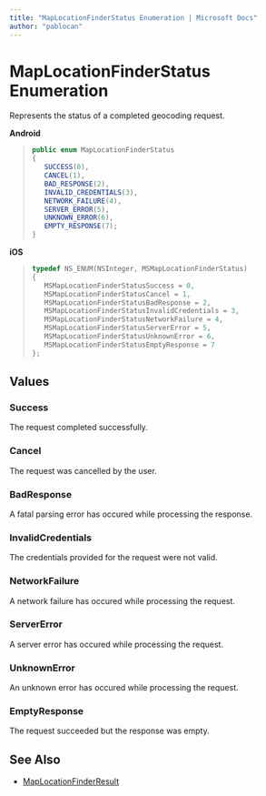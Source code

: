 ```yaml
---
title: "MapLocationFinderStatus Enumeration | Microsoft Docs"
author: "pablocan"
---
```


# MapLocationFinderStatus Enumeration

Represents the status of a completed geocoding request.

**Android**

>```java
>public enum MapLocationFinderStatus
>{
>    SUCCESS(0),
>    CANCEL(1),
>    BAD_RESPONSE(2),
>    INVALID_CREDENTIALS(3),
>    NETWORK_FAILURE(4),
>    SERVER_ERROR(5),
>    UNKNOWN_ERROR(6),
>    EMPTY_RESPONSE(7);
>}
>```

**iOS**

>```objectivec
>typedef NS_ENUM(NSInteger, MSMapLocationFinderStatus)
>{
>    MSMapLocationFinderStatusSuccess = 0,
>    MSMapLocationFinderStatusCancel = 1,
>    MSMapLocationFinderStatusBadResponse = 2,
>    MSMapLocationFinderStatusInvalidCredentials = 3,
>    MSMapLocationFinderStatusNetworkFailure = 4,
>    MSMapLocationFinderStatusServerError = 5,
>    MSMapLocationFinderStatusUnknownError = 6,
>    MSMapLocationFinderStatusEmptyResponse = 7
>};
>```

## Values

### Success

The request completed successfully.

### Cancel

The request was cancelled by the user.

### BadResponse

A fatal parsing error has occured while processing the response.

### InvalidCredentials

The credentials provided for the request were not valid.

### NetworkFailure

A network failure has occured while processing the request.

### ServerError

A server error has occured while processing the request.

### UnknownError

An unknown error has occured while processing the request.

### EmptyResponse

The request succeeded but the response was empty.

## See Also

* [MapLocationFinderResult](MapLocationFinderResult-class.md)
